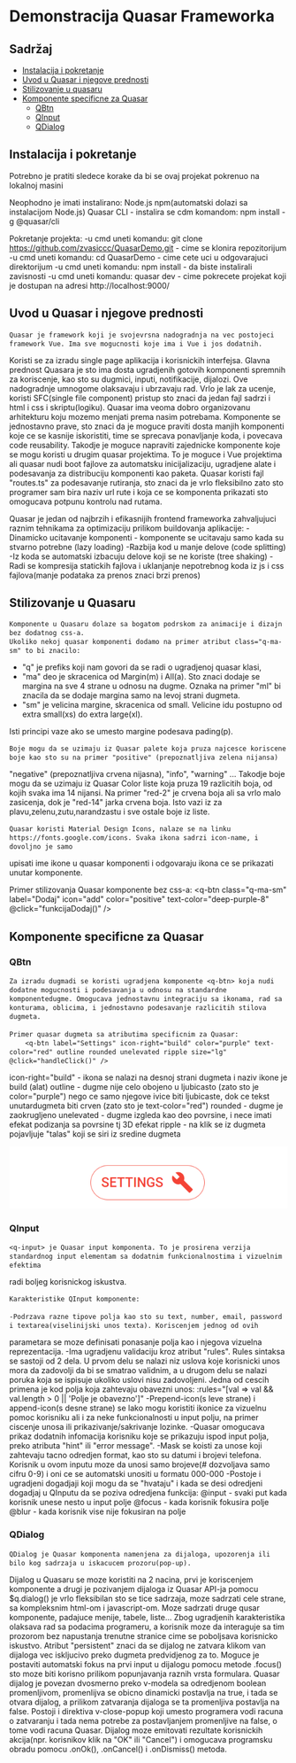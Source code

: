 # Demonstracija Quasar Frameworka

## Sadržaj
- [Instalacija i pokretanje](#instalacija-i-pokretanje)
- [Uvod u Quasar i njegove prednosti](#uvod-u-quasar-i-njegove-prednosti)
- [Stilizovanje u quasaru](#stilizovanje-u-quasaru)
- [Komponente specificne za Quasar](#komponente-specificne-za-quasar)
  - [QBtn](#qbtn)
  - [QInput](#qinput)
  - [QDialog](#qdialog)



## Instalacija i pokretanje
Potrebno je pratiti sledece korake da bi se ovaj projekat pokrenuo na lokalnoj masini

Neophodno je imati instalirano: 
Node.js
npm(automatski dolazi sa instalacijom Node.js)
Quasar CLI - instalira se cdm komandom: npm install -g @quasar/cli

Pokretanje projekta:
-u cmd uneti komandu: git clone https://github.com/zvasiccc/QuasarDemo.git  - cime se klonira repozitorijum 
-u cmd uneti komandu: cd QuasarDemo - cime cete uci u odgovarajuci direktorijum
-u cmd uneti komandu: npm install - da biste instalirali zavisnosti
-u cmd uneti komandu: quasar dev - cime pokrecete projekat koji je dostupan na adresi http://localhost:9000/

## Uvod u Quasar i njegove prednosti
    Quasar je framework koji je svojevrsna nadogradnja na vec postojeci framework Vue. Ima sve mogucnosti koje ima i Vue i jos dodatnih.
Koristi se za izradu single page aplikacija i korisnickih interfejsa.
    Glavna prednost Quasara je sto ima dosta ugradjenih gotovih komponenti spremnih za koriscenje, kao sto su dugmici, inputi, notifikacije,
dijalozi. Ove nadogradnje umnogome olaksavaju i ubrzavaju rad.
    Vrlo je lak za ucenje, koristi SFC(single file component) pristup sto znaci da jedan fajl sadrzi i html i css i skriptu(logiku).
Quasar ima veoma dobro organizovanu arhitekturu koju mozemo menjati prema nasim potrebama.
Komponente se jednostavno prave, sto znaci da je moguce praviti dosta manjih komponenti koje ce se kasnije iskoristiti, time se sprecava ponavljanje koda, i povecava code reusability.
Takodje je moguce napraviti zajednicke komponente koje se mogu koristi u drugim quasar projektima. To je moguce i Vue projektima ali quasar nudi boot fajlove za automatsku inicijalizaciju, ugradjene alate i podesavanja za distribuciju komponenti kao paketa.
Quasar koristi fajl "routes.ts" za podesavanje rutiranja, sto znaci da je vrlo fleksibilno zato sto programer sam bira naziv url rute i koja ce se komponenta prikazati sto omogucava potpunu kontrolu nad rutama. 

Quasar je jedan od najbrzih i efikasnijih frontend frameworka zahvaljujuci raznim tehnikama za optimizaciju prilikom buildovanja aplikacije:
-Dinamicko ucitavanje komponenti - komponente se ucitavaju samo kada su stvarno potrebne (lazy loading)
-Razbija kod u manje delove (code splitting)
-Iz koda se automatski izbacuju delove koji se ne koriste (tree shaking)
-Radi se kompresija statickih fajlova i uklanjanje nepotrebnog koda iz js i css fajlova(manje podataka za prenos znaci brzi prenos)

## Stilizovanje u Quasaru
    Komponente u Quasaru dolaze sa bogatom podrskom za animacije i dizajn bez dodatnog css-a.
    Ukoliko nekoj quasar komponenti dodamo na primer atribut class="q-ma-sm" to bi znacilo:
- "q" je prefiks koji nam govori da se radi o ugradjenoj quasar klasi,
- "ma" deo je skracenica od Margin(m) i All(a). Sto znaci dodaje se margina na sve 4 strane u odnosu na dugme. Oznaka na primer "ml" bi znacila da se dodaje margina samo na levoj strani dugmeta. 
- "sm" je velicina margine, skracenica od small. Velicine idu postupno od extra small(xs) do extra large(xl). 

Isti principi vaze ako se umesto margine podesava pading(p).

    Boje mogu da se uzimaju iz Quasar palete koja pruza najcesce koriscene boje kao sto su na primer "positive" (prepoznatljiva zelena nijansa) 
"negative" (prepoznatljiva crvena nijasna), "info", "warning" ... 
Takodje boje mogu da se uzimaju iz Quasar Color liste koja pruza 19 razlicitih boja, od kojih svaka ima 14 nijansi. 
Na primer "red-2" je crvena boja ali sa vrlo malo zasicenja, dok je "red-14" jarka crvena boja. Isto vazi iz za plavu,zelenu,zutu,narandzastu i sve ostale boje iz liste.

    Quasar koristi Material Design Icons, nalaze se na linku https://fonts.google.com/icons. Svaka ikona sadrzi icon-name, i dovoljno je samo 
upisati ime ikone u quasar komponenti i odgovaraju ikona ce se prikazati unutar komponente.

Primer stilizovanja Quasar komponente bez css-a:
        <q-btn class="q-ma-sm" label="Dodaj" icon="add" color="positive" text-color="deep-purple-8" @click="funkcijaDodaj()" />

## Komponente specificne za Quasar

### QBtn

    Za izradu dugmadi se koristi ugradjena komponente <q-btn> koja nudi dodatne mogucnosti i podesavanja u odnosu na standardne komponentedugme. Omogucava jednostavnu integraciju sa ikonama, rad sa konturama, oblicima, i jednostavno podesavanje razlicitih stilova dugmeta.              

    Primer quasar dugmeta sa atributima specificnim za Quasar: 
        <q-btn label="Settings" icon-right="build" color="purple" text-color="red" outline rounded unelevated ripple size="lg" @click="handleClick()" />

icon-right="build" - ikona se nalazi na desnoj strani dugmeta i naziv ikone je build (alat)
outline - dugme nije celo obojeno u ljubicasto (zato sto je color="purple") nego ce samo njegove ivice biti ljubicaste, dok ce tekst unutardugmeta biti crven (zato sto je text-color="red") 
rounded - dugme je zaokrugljeno 
unelevated - dugme izgleda kao deo povrsine, i nece imati efekat podizanja sa povrsine tj 3D efekat
ripple - na klik se iz dugmeta pojavljuje "talas" koji se siri iz sredine dugmeta

![settings-button](./images/settings-button.png)

### QInput

    <q-input> je Quasar input komponenta. To je prosirena verzija standardnog input elementam sa dodatnim funkcionalnostima i vizuelnim efektima
radi boljeg korisnickog iskustva. 

    Karakteristike QInput komponente:

    -Podrzava razne tipove polja kao sto su text, number, email, password i textarea(viselinijski unos texta). Koriscenjem jednog od ovih 
parametara se moze definisati ponasanje polja kao i njegova vizuelna reprezentacija.
    -Ima ugradjenu validaciju kroz atribut "rules". Rules sintaksa se sastoji od 2 dela. U prvom delu se nalazi niz uslova koje korisnicki unos 
mora da zadovolji da bi se smatrao validnim, a u drugom delu se nalazi poruka koja se ispisuje ukoliko uslovi nisu zadovoljeni.
Jedna od cescih primena je kod polja koja zahtevaju obavezni unos: 
        :rules="[val => val && val.length > 0 || 'Polje je obavezno']"
    -Prepend-icon(s leve strane) i append-icon(s desne strane) se lako mogu koristiti ikonice za vizuelnu pomoc korisniku ali i za
neke funkcionalnosti u input polju, na primer ciscenje unosa ili prikazivanje/sakrivanje lozinke.
    -Quasar omogucava prikaz dodatnih infomacija korisniku koje se prikazuju ispod input polja, preko atributa "hint" ili "error message".
    -Mask se koisti za unose koji zahtevaju tacno odredjen format, kao sto su datumi i brojevi telefona.
        <q-input mask="###-###" />
 Korisnik u ovom inputu moze da unosi samo brojeve(# dozvoljava samo cifru 0-9) i oni ce se automatski unositi u formatu 000-000
    -Postoje i ugradjeni dogadjaji koji mogu da se "hvataju" i kada se desi odredjeni dogadjaj u QInputu da se poziva odredjena funkcija:
@input - svaki put kada korisnik unese nesto u input polje
@focus - kada korisnik fokusira polje
@blur - kada korisnik vise nije fokusiran na polje

### QDialog

    QDialog je Quasar komponenta namenjena za dijaloga, upozorenja ili bilo kog sadrzaja u iskacucem prozoru(pop-up).
Dijalog u Quasaru se moze koristiti na 2 nacina, prvi je koriscenjem <q-dialog> komponente a drugi je pozivanjem dijaloga iz Quasar API-ja pomocu $q.dialog()
    <q-dialog> je vrlo fleksibilan sto se tice sadrzaja, moze sadrzati cele strane, sa kompleksnim html-om i javascript-om. Moze sadrzati druge 
qusar komponente, padajuce menije, tabele, liste...
Zbog ugradjenih karakteristika olaksava rad sa podacima programeru, a korisnik moze da interaguje sa tim prozorom bez napustanja trenutne stranice cime se poboljsava korisnicko iskustvo.
Atribut "persistent" znaci da se dijalog ne zatvara klikom van dijaloga vec iskljucivo preko dugmeta predvidjenog za to.
Moguce je postaviti automatski fokus na prvi input u dijalogu pomocu metode .focus() sto moze biti korisno prilikom popunjavanja raznih vrsta   formulara. 
    Quasar dijalog je povezan dvosmerno preko v-modela sa odredjenom boolean promenljivom, promenlijva se obicno dinamicki postavlja na true, i 
tada se otvara dijalog, a prilikom zatvaranja dijaloga se ta promenljiva postavlja na false. 
Postoji i direktiva v-close-popup koji umesto programera vodi racuna o zatvaranju i tada nema potrebe za postavljanjem promenljive na false, o tome vodi racuna Quasar. 
Dijalog moze emitovati rezultate korisnickih akcija(npr. korisnikov klik na "OK" ili "Cancel") i omogucava programsku obradu pomocu .onOk(), 
.onCancel() i .onDismiss() metoda.

